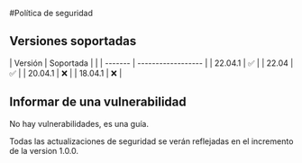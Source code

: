 #Política de seguridad

## Versiones soportadas

| Versión | Soportada | |
| ------- | ------------------ |
| 22.04.1 | :white_check_mark: |
| 22.04 | :white_check_mark: |
| 20.04.1 | :x:                |
| 18.04.1 | :x:                |

## Informar de una vulnerabilidad

No hay vulnerabilidades, es una guía.

Todas las actualizaciones de seguridad se verán reflejadas en el incremento de la version 1.0.0.
